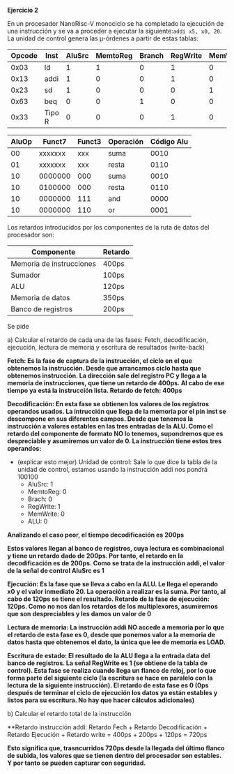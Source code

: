 **Ejercicio 2**

En un procesador NanoRisc-V monociclo se ha completado la ejecución de una instrucción y se va a proceder a ejecutar la siguiente:`addi x5, x0, 20`. La unidad de control genera las µ-órdenes a partir de estas tablas:

|Opcode |	Inst| 	AluSrc| 	MemtoReg| 	Branch| 	RegWrite| 	MemWrite| 	AluOp|
|--|--|--|--|--|--|--|--|
|0x03| 	ld| 	1| 	1| 	0| 	1| 	0| 	00|
|0x13| 	addi| 	1| 	0| 	0| 	1|	0| 	00|
|0x23| 	sd| 	1| 	0| 	0| 	0| 	1| 	00|
|0x63| 	beq| 	0| 	0| 	1| 	0| 	0| 	01|
|0x33| 	Tipo R| 	0| 	0| 	0| 	1| 	0| 	10|


|AluOp| 	Funct7| 	Funct3| 	Operación| 	Código Alu|
|--|--|--|--|--|
|00| 	xxxxxxx| 	xxx| 	suma| 	0010|
|01| 	xxxxxxx| 	xxx| 	resta| 	0110|
|10| 	0000000| 	000| 	suma| 	0010|
|10| 	0100000| 	000| 	resta| 	0110|
|10| 	0000000| 	111|	and |	0000|
|10| 	0000000| 	110| 	or |	0001|

Los retardos introducidos por los componentes de la ruta de datos del procesador son:

|Componente| 	Retardo|
|--|--|
|Memoria de instrucciones |	400ps|
|Sumador 	|100ps|
|ALU |	120ps|
|Memoria de datos |	350ps|
|Banco de registros |	200ps|

Se pide

a) Calcular el retardo de cada una de las fases: Fetch, decodificación, ejecución, lectura de memoria y escritura de resultados (write-back)

**Fetch: Es la fase de captura de la instrucción, el ciclo en el que obtenemos la instrucción. Desde que arrancamos ciclo hasta que obtenemos instrucción. La dirección sale del registro PC y llega a la memoria de instrucciones, que tiene un retardo de 400ps. Al cabo de ese tiempo ya está la instrucción lista. Retardo de fetch: 400ps**

**Decodificación: En esta fase se obtienen los valores de los registros operandos usados. La intrucción que llega de la memoria por el pin inst se descompone en sus diferentes campos. Desde que tenemos la instrucción a valores estables en las tres entradas de la ALU. Como el retardo del componente de formato NO lo tenemos, supondremos que es despreciable y asumiremos un valor de 0. La instrucción tiene estos tres operandos:**

  * (explicar esto mejor) Unidad de control: Sale lo que dice la tabla de la unidad de control, estamos usando la instrucción addi nos pondrá 100100
     *  AluSrc: 1 
     * MemtoReg: 0
     * Brach: 0
     * RegWrite: 1
     * MemWrite: 0
     * ALU: 0

**Analizando el caso peor, el tiempo decodificación es 200ps**

**Estos valores llegan al banco de registros, cuya lectura es combinacional y tiene un retardo dado de 200ps. Por tanto, el retardo en la decodificación es de 200ps. Como se trata de la instrucción addi, el valor de la señal de control AluSrc es 1**

**Ejecución: Es la fase que se lleva a cabo en la ALU. Le llega el operando x0 y el valor inmediato 20. La operación a realizar es la suma. Por tanto, al cabo de 120ps se tiene el resultado. Retardo de la fase de ejecución: 120ps. Como no nos dan los retardos de los multiplexores, asumiremos que son despreciables y les damos un valor de 0**

**Lectura de memoria: La instrucción addi NO accede a memoria por lo que el retardo de esta fase es 0, desde que ponemos valor a la memoria de datos hasta que obtenemos el dato, la única que lee de memoria es LOAD.**

**Escritura de estado: El resultado de la ALU llega a la entrada data del banco de registros. La señal RegWrite es 1 (se obtiene de la tabla de control). Esta fase se realiza cuando llega un flanco de reloj, por lo que forma parte del siguiente ciclo (la escritura se hace en paralelo con la lectura de la siguiente instrucción). El retardo de esta fase es 0 (0ps después de terminar el ciclo de ejecución los datos ya están estables y listos para su escritura. No hay que hacer cálculos adicionales)**

b) Calcular el retardo total de la instrucción

**Retardo instrucción addi: Retardo Fech + Retardo Decodificación + Retardo Ejecución + Retardo write = 400ps + 200ps + 120ps = 720ps

**Esto significa que, trasncurridos 720ps desde la llegada del último flanco de subida, los valores que se tienen dentro del procesador son estables. Y por tanto se pueden capturar con seguridad.**

